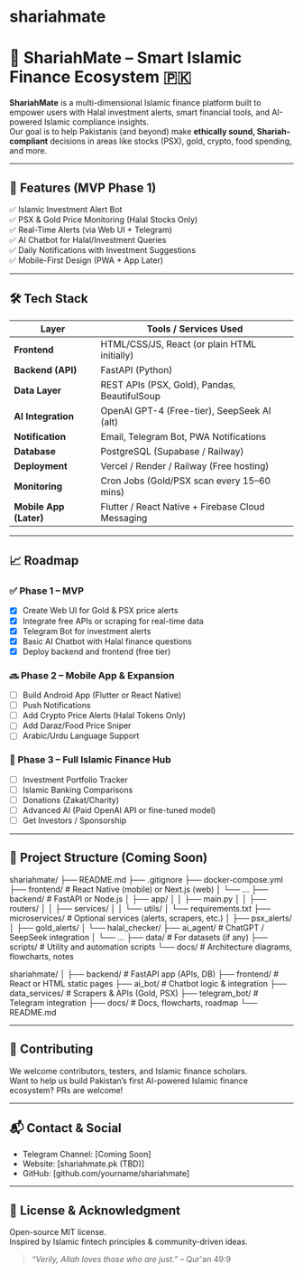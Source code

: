# shariahmate



# 🕌 ShariahMate – Smart Islamic Finance Ecosystem 🇵🇰

**ShariahMate** is a multi-dimensional Islamic finance platform built to empower users with Halal investment alerts, smart financial tools, and AI-powered Islamic compliance insights.  
Our goal is to help Pakistanis (and beyond) make **ethically sound, Shariah-compliant** decisions in areas like stocks (PSX), gold, crypto, food spending, and more.

---

## 🚀 Features (MVP Phase 1)

✅ Islamic Investment Alert Bot  
✅ PSX & Gold Price Monitoring (Halal Stocks Only)  
✅ Real-Time Alerts (via Web UI + Telegram)  
✅ AI Chatbot for Halal/Investment Queries  
✅ Daily Notifications with Investment Suggestions  
✅ Mobile-First Design (PWA + App Later)

---

## 🛠️ Tech Stack

| Layer               | Tools / Services Used                           |
|--------------------|--------------------------------------------------|
| **Frontend**        | HTML/CSS/JS, React (or plain HTML initially)     |
| **Backend (API)**   | FastAPI (Python)                                |
| **Data Layer**      | REST APIs (PSX, Gold), Pandas, BeautifulSoup    |
| **AI Integration**  | OpenAI GPT-4 (Free-tier), SeepSeek AI (alt)     |
| **Notification**    | Email, Telegram Bot, PWA Notifications          |
| **Database**        | PostgreSQL (Supabase / Railway)                 |
| **Deployment**      | Vercel / Render / Railway (Free hosting)        |
| **Monitoring**      | Cron Jobs (Gold/PSX scan every 15–60 mins)      |
| **Mobile App (Later)** | Flutter / React Native + Firebase Cloud Messaging |

---

## 📈 Roadmap

### ✅ Phase 1 – MVP
- [x] Create Web UI for Gold & PSX price alerts
- [x] Integrate free APIs or scraping for real-time data
- [x] Telegram Bot for investment alerts
- [x] Basic AI Chatbot with Halal finance questions
- [x] Deploy backend and frontend (free tier)

### 🔜 Phase 2 – Mobile App & Expansion
- [ ] Build Android App (Flutter or React Native)
- [ ] Push Notifications
- [ ] Add Crypto Price Alerts (Halal Tokens Only)
- [ ] Add Daraz/Food Price Sniper
- [ ] Arabic/Urdu Language Support

### 🔮 Phase 3 – Full Islamic Finance Hub
- [ ] Investment Portfolio Tracker
- [ ] Islamic Banking Comparisons
- [ ] Donations (Zakat/Charity)
- [ ] Advanced AI (Paid OpenAI API or fine-tuned model)
- [ ] Get Investors / Sponsorship

---

## 📂 Project Structure (Coming Soon)

shariahmate/
├── README.md
├── .gitignore
├── docker-compose.yml
├── frontend/                   # React Native (mobile) or Next.js (web)
│   └── ...
├── backend/                    # FastAPI or Node.js
│   ├── app/
│   │   ├── main.py
│   │   ├── routers/
│   │   ├── services/
│   │   └── utils/
│   └── requirements.txt
├── microservices/              # Optional services (alerts, scrapers, etc.)
│   ├── psx_alerts/
│   ├── gold_alerts/
│   └── halal_checker/
├── ai_agent/                   # ChatGPT / SeepSeek integration
│   └── ...
├── data/                       # For datasets (if any)
├── scripts/                    # Utility and automation scripts
└── docs/                       # Architecture diagrams, flowcharts, notes




shariahmate/
│
├── backend/ # FastAPI app (APIs, DB)
├── frontend/ # React or HTML static pages
├── ai_bot/ # Chatbot logic & integration
├── data_services/ # Scrapers & APIs (Gold, PSX)
├── telegram_bot/ # Telegram integration
├── docs/ # Docs, flowcharts, roadmap
└── README.md


---

## 🤝 Contributing

We welcome contributors, testers, and Islamic finance scholars.  
Want to help us build Pakistan’s first AI-powered Islamic finance ecosystem? PRs are welcome!

---

## 📬 Contact & Social

- Telegram Channel: [Coming Soon]
- Website: [shariahmate.pk (TBD)]
- GitHub: [github.com/yourname/shariahmate]

---

## 🧠 License & Acknowledgment

Open-source MIT license.  
Inspired by Islamic fintech principles & community-driven ideas.

> _“Verily, Allah loves those who are just.”_ – Qur'an 49:9





